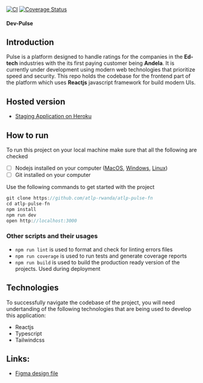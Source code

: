[![CI](https://github.com/atlp-rwanda/atlp-pulse-fn/actions/workflows/main.yml/badge.svg)](https://github.com/atlp-rwanda/atlp-pulse-fn/actions/workflows/main.yml) [![Coverage Status](https://coveralls.io/repos/github/atlp-rwanda/atlp-pulse-fn/badge.svg?branch=develop)](https://coveralls.io/github/atlp-rwanda/atlp-pulse-fn?branch=develop)

#### Dev-Pulse

## Introduction

Pulse is a platform designed to handle ratings for the companies in the **Ed-tech** industries with the its first paying customer being **Andela**. It is currently under development using modern web technologies that prioritize speed and security. This repo holds the codebase for the frontend part of the platform which uses **Reactjs** javascript framework for build modern UIs.

## Hosted version

- [Staging Application on Heroku](https://devpulse-staging.herokuapp.com/)

## How to run

To run this project on your local machine make sure that all the following are checked

- [ ] Nodejs installed on your computer ([MacOS](https://nodejs.org/en/download/), [Windows](https://nodejs.org/en/download/), [Linux](https://nodejs.org/en/download/))
- [ ] Git installed on your computer

Use the following commands to get started with the project

```js
git clone https://github.com/atlp-rwanda/atlp-pulse-fn
cd atlp-pulse-fn
npm install
npm run dev
open http://localhost:3000
```

### Other scripts and their usages

- `npm run lint` is used to format and check for linting errors files
- `npm run coverage` is used to run tests and generate coverage reports
- `npm run build` is used to build the production ready version of the projects. Used during deployment

## Technologies

To successfully navigate the codebase of the project, you will need undertanding of the following technologies that are being used to develop this application:

- Reactjs
- Typescript
- Tailwindcss

## Links:

- [Figma design file](https://www.figma.com/file/Q4kozKNucJX4kJsHgnB4Vi/ATLP-UI-V2?node-id=58%3A97)
